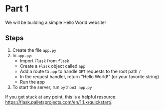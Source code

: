# Part 1

We will be building a simple Hello World website!

## Steps
1. Create the file `app.py`
1. In `app.py`:
    * Import `Flask` from `flask`
    * Create a `Flask` object called `app`
    * Add a route to `app` to handle `GET` requests to the root path `/`
    * In the request handler, return "Hello World!" (or your favorite string)
    * Run the app
1. To start the server, run `python3 app.py`

If you get stuck at any point, this is a helpful resource: https://flask.palletsprojects.com/en/1.1.x/quickstart/.
